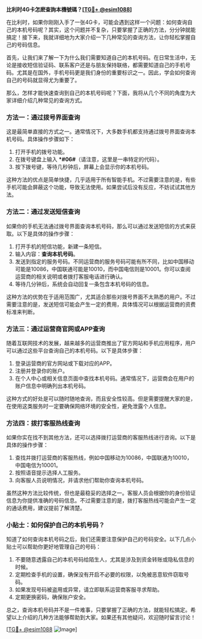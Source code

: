 **比利时4G卡怎麽查詢本機號碼？[[TG💪+ @esim1088](https://t.me/s/esim1088)]**

在比利时，如果你刚刚入手了一张4G卡，可能会遇到这样一个问题：如何查询自己的本机号码呢？其实，这个问题并不复杂，只要掌握了正确的方法，分分钟就能搞定！接下来，我就详细地为大家介绍一下几种常见的查询方法，让你轻松掌握自己的号码信息。

首先，让我们来了解一下为什么我们需要知道自己的本机号码。在日常生活中，无论是接收短信验证码、联系客户还是与朋友保持联络，都需要知道自己的手机号码。尤其是在国外，手机号码更是我们身份的重要标识之一。因此，学会如何查询自己的号码就显得尤为重要了。

那么，怎样才能快速查询到自己的本机号码呢？下面，我将从几个不同的角度为大家详细介绍几种常见的查询方式。

### 方法一：通过拨号界面查询

这是最简单直接的方式之一。通常情况下，大多数手机都支持通过拨号界面查询本机号码。具体操作步骤如下：

1. 打开手机的拨号功能。
2. 在拨号键盘上输入 **\*#06#**（请注意，这里是一串特定的代码）。
3. 按下拨号键，等待几秒钟后，屏幕上会显示你的本机号码。

这种方法的优点是简单快捷，几乎适用于所有智能手机。不过需要注意的是，有些手机可能会屏蔽这个功能，导致无法使用。如果尝试后没有反应，不妨试试其他方法。

### 方法二：通过发送短信查询

如果你的手机无法通过拨号界面查询本机号码，那么可以通过发送短信的方式来获取。以下是具体的操作步骤：

1. 打开手机的短信功能，新建一条短信。
2. 输入内容：**查询本机号码**。
3. 发送到指定的服务号码。不同运营商的服务号码可能有所不同，比如中国移动可能是10086，中国联通可能是10010，而中国电信则是10001。你可以查阅运营商的相关说明或者拨打客服电话进行确认。
4. 等待几分钟后，系统会自动回复一条包含本机号码的信息。

这种方法的优势在于适用范围广，尤其适合那些对拨号界面不太熟悉的用户。不过需要注意的是，发送短信可能会产生一定的费用，具体情况可以根据运营商的资费标准来判断。

### 方法三：通过运营商官网或APP查询

随着互联网技术的发展，越来越多的运营商推出了官方网站和手机应用程序，用户可以通过这些平台查询自己的本机号码。以下是具体步骤：

1. 登录运营商的官方网站或下载对应的APP。
2. 注册并登录你的账户。
3. 在个人中心或相关信息页面中查找本机号码。通常情况下，运营商会在用户的账户信息中明确列出本机号码。

这种方式的好处是可以随时随地查询，而且安全性较高。但是需要提醒大家的是，在使用这类服务时一定要确保网络环境的安全性，避免泄露个人信息。

### 方法四：拨打客服热线查询

如果你实在找不到其他方法，还可以选择拨打运营商的客服热线进行咨询。以下是具体的操作步骤：

1. 查找并拨打运营商的客服热线，例如中国移动为10086，中国联通为10010，中国电信为10001。
2. 按照语音提示选择人工服务。
3. 向客服人员说明情况，并请求他们帮助你查询本机号码。

虽然这种方法比较传统，但也是最稳妥的选择之一。客服人员会根据你的身份验证信息为你提供准确的号码信息。不过需要注意的是，拨打客服热线可能会产生一定的通话费用，建议提前了解清楚。

### 小贴士：如何保护自己的本机号码？

知道了如何查询本机号码之后，我们还需要注意保护自己的号码安全。以下几点小贴士可以帮助你更好地管理自己的号码：

1. 不要随意透露自己的本机号码给陌生人，尤其是涉及到资金转账或隐私信息的时候。
2. 定期检查手机的设置，确保没有开启不必要的权限，以免被恶意软件窃取号码。
3. 如果发现号码被盗用或异常，请立即联系运营商客服寻求帮助。
4. 定期更换密码，确保账户安全。

总之，查询本机号码并不是一件难事，只要掌握了正确的方法，就能轻松搞定。希望以上介绍的几种方法能够帮助到大家。如果还有其他疑问，欢迎随时留言讨论！

[[TG💪+ @esim1088](https://t.me/s/esim1088) ![Image](https://i.postimg.cc/4NQfJmqS/Snipaste-2025-05-13-00-14-12.png)]